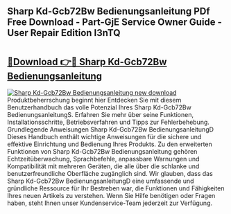 ## Sharp Kd-Gcb72Bw Bedienungsanleitung PDf Free Download - Part-GjE Service Owner Guide - User Repair Edition I3nTQ

# <h2><a href="http://df53uo.blite.top/?on=Sharp+Kd-Gcb72Bw+Bedienungsanleitung">🔗Download 👉🔴 Sharp Kd-Gcb72Bw Bedienungsanleitung</a></h2>

[![Sharp Kd-Gcb72Bw Bedienungsanleitung new download](https://i.imgur.com/lujVjoI.png)](http://df53uo.blite.top/?on=Sharp+Kd-Gcb72Bw+Bedienungsanleitung)
Produktbeherrschung beginnt hier Entdecken Sie mit diesem Benutzerhandbuch das volle Potenzial Ihres Sharp Kd-Gcb72Bw BedienungsanleitungS. Erfahren Sie mehr über seine Funktionen, Installationsschritte, Betriebsverfahren und Tipps zur Fehlerbehebung. Grundlegende Anweisungen Sharp Kd-Gcb72Bw BedienungsanleitungD Dieses Handbuch enthält wichtige Anweisungen für die sichere und effektive Einrichtung und Bedienung Ihres Produkts. Zu den erweiterten Funktionen von Sharp Kd-Gcb72Bw Bedienungsanleitung gehören Echtzeitüberwachung, Sprachbefehle, anpassbare Warnungen und Kompatibilität mit mehreren Geräten, die alle über die schlanke und benutzerfreundliche Oberfläche zugänglich sind. Wir glauben, dass das Sharp Kd-Gcb72Bw BedienungsanleitungD eine umfassende und gründliche Ressource für Ihr Bestreben war, die Funktionen und Fähigkeiten Ihres neuen Artikels zu verstehen. Wenn Sie Hilfe benötigen oder Fragen haben, steht Ihnen unser Kundenservice-Team jederzeit zur Verfügung.
